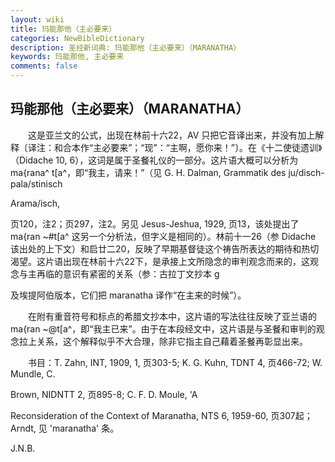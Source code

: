 ```yaml
---
layout: wiki
title: 玛能那他（主必要来）
categories: NewBibleDictionary
description: 圣经新词典: 玛能那他（主必要来）（MARANATHA）
keywords: 玛能那他, 主必要来
comments: false
---
```


## 玛能那他（主必要来）（MARANATHA）

　　这是亚兰文的公式，出现在林前十六22，AV 只把它音译出来，并没有加上解释〔译注：和合本作“主必要来”；“现”：“主啊，愿你来！”〕。在《十二使徒遗训》（Didache 10, 6），这词是属于圣餐礼仪的一部分。这片语大概可以分析为 ma{rana^ t[a^，即“我主，请来！”（见 G. H. Dalman, Grammatik des ju/disch-pala/stinisch

Arama/isch,

页120，注2；页297，注2。另见 Jesus-Jeshua, 1929, 页13，该处提出了 ma{ran ~#t[a^ 这另一个分析法，但字义是相同的）。林前十一26（参 Didache 该出处的上下文）和启廿二20，反映了早期基督徒这个祷告所表达的期待和热切渴望。这片语出现在林前十六22下，是承接上文所隐念的审判观念而来的，这观念与主再临的意识有紧密的关系（参：古拉丁文抄本 g

及埃提阿伯版本，它们把 maranatha 译作“在主来的时候”）。

　　在附有重音符号和标点的希腊文抄本中，这片语的写法往往反映了亚兰语的 ma{ran ~@t[a^，即“我主已来”。由于在本段经文中，这片语是与圣餐和审判的观念拉上关系，这个解释似乎不大合理，除非它指主自己藉着圣餐再彰显出来。

　　书目：T. Zahn, INT, 1909, 1, 页303-5; K. G. Kuhn, TDNT 4, 页466-72; W. Mundle, C.

Brown, NIDNTT 2, 页895-8; C. F. D. Moule, 'A

Reconsideration of the Context of Maranatha, NTS 6, 1959-60, 页307起；Arndt, 见 'maranatha' 条。

J.N.B.









